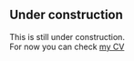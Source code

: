 ## Under construction
This is still under construction.  
For now you can check [my CV](https://europa.eu/!hM49rb)
